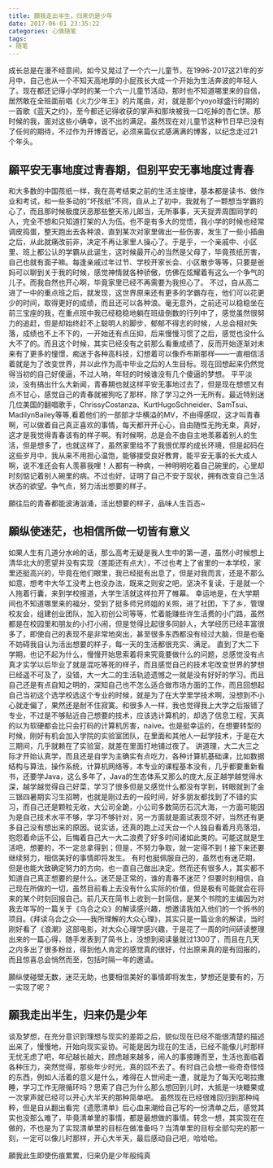 ```yaml
---
title: 願我走出半生，归来仍是少年
date: 2017-06-01 23:35:22
categories: 心情随笔
tags: 
- 随笔
---
```


成长总是在漫不经意间，如今又晃过了一个六一儿童节，在1996-2017这21年的岁月中，自己也从一个不知天高地厚的小屁孩长大成一个开始为生活奔波的年轻人了。现在都还记得小学时的某一个六一儿童节活动，那时也不知道哪里来的自信，居然敢在全班面前唱《火力少年王》的片尾曲，对，就是那个yoyo球盛行时期的一首歌《蓝天之约》，至今都还记得收获的掌声和那块被我一口吃掉的杏仁饼。那时候的我，面对这些小确幸，说不出的满足。虽然现在对儿童节这种节日早已没有了任何的期待，不过作为开博首记，必须来篇仪式感满满的博客，以纪念走过21个年头。
<!-- more -->

## 願平安无事地度过青春期，但别平安无事地度过青春

和大多数的中国孩纸一样，我在高考结束之前的生活主旋律，基本都是读书、做作业和考试，和一些多动的“坏孩纸”不同，自从上了初中，我就有了一颗想当学霸的心了，而且那时候极度厌恶那些整天吊儿郎当，无所事事，天天捉弄周围同学的人，完全不想和只知道打架的人为伍。也不是有多大的觉悟，我小学的时候也经常调皮捣蛋，整天跑出去各种浪，直到某次对家里做出一些伤害，发生了一些小插曲之后，从此就痛改前非，决定不再让家里人操心了。于是乎，一个亲戚中、小区里、班上都公认的学霸从此诞生，这时候最开心的当然是父母了，毕竟孩纸厉害，自己也就有面子嘛。每逢亲戚过年过节、学校开家长会、小区散步等等，只要是爸妈可以聊到关于我的时候，感觉神情就各种骄傲，仿佛在炫耀着有这么一个争气的儿子。而我自然也开心啊，毕竟家里已经不再需要为我担心了。
不过，自从高二进了一中的重点班之后，就发现，这世界原来还有更多的学霸存在，他们可以花更少的时间，取得更好的成绩，而且还可以各种浪。毫无意外，之前还可以稳稳坐在前三宝座的我，在重点班中我已经稳稳地躺在班级倒数的行列中了，感觉虽然很努力的追赶，但是却始终赶不上聪明人的脚步，郁郁不得志的时候，人总会相对失落，成绩也不上不下的，一开始还有点压抑，后来慢慢习惯了之后，感觉也没什么大不了的。而且这个时候，其实已经没有之前那么看重成绩了，反而开始逐渐对未来有了更多的憧憬，痴迷于各种高科技，幻想着可以像乔布斯那样——一直相信活着就是为了改变世界，并以此作为高中毕业之后的人生目标。现在回想起来仍然觉得当初的自己好傻逼，不过人呐，年轻的时候谁没有几个傻逼的梦想。
平平淡淡，没有搞出什么大新闻，青春期也就这样平安无事地过去了，但是现在想想又有点不甘心，感觉自己的青春就被狗吃了那样，除了学习之外一无所有。最近特别迷几位美国的翻唱歌手，ChrissyCostanza、KurtHugoSchneider、SamTsui、MadilynBailey等等,看着他们的一部部才华横溢的MV，不由得感叹，这才叫青春啊，可以做着自己真正喜欢的事情，每天都开开心心，自由随性无拘无束，真好，这才是我觉得青春该有的样子啊。有时候啊，总是会不由自主地羡慕着别人的生活，但是想多了，也就这样了，虽然家里给不了我很优厚的成长环境，但是起码在这些岁月中，我从来不用担心温饱，能够接受良好教育，能平安无事的长大成人啊，说不准还会有人羡慕我哩！人都有一种病，一种明明吃着自己碗里的，心里却时刻惦记着别人碗里的病。不过也好，证明了自己不安于现状，拥有改变自己生活状态的欲望。争气点，努力活出想要的样子。

願往后的青春都能波涛汹涌，活出想要的样子，品味人生百态~

## 願纵使迷茫，也相信所做一切皆有意义

如果人生有几道分水岭的话，那么高考无疑是我人生中的第一道，虽然小时候想上清华北大的愿望并没有实现（差距还有点大），不过也考上了省里的一本学校，家里还挺高兴的，毕竟在他们眼里，我已经挺有出息了，但是对我而言，还是不那么如意，想考中大华工没考上也没办法，既来之则安之吧，坚决不复读，于是就一个人拖着行囊，来到学校报道，大学生活就这样拉开了帷幕。
幸运地是，在大学期间也不知道哪里来的福分，受到了挺多师兄师姐的关照，进了社团，下了乡，管理校友会，组建创业团队，加入初创公司等等，忙着能赚些许生活费的小门路，虽然都是在校园里和朋友的小打小闹，但是觉得比起很多同龄人，大学经历已经丰富很多了，即使自己的表现不是非常地突出，甚至很多东西都没有经过大脑，但是也毫不妨碍我自认为活出想要的样子，每一天的生活都很充实、满足。
直到了大二下学期，也记不起为什么，慢慢开始思索着将来究竟要做什么的问题，总感觉没有点真才实学以后毕业了就是混吃等死的样子，而且感觉自己的技术宅改变世界的梦想已经遥不可及了，没错，大一大二的生活轨迹遗憾之一就是没有好好的学习。而且自己还是有点自知之明的，深知自己也不怎么适合做市场方面的工作，而且回想起自己当初这个选学校选这个专业的时候，就是为了在大学里学技术啊，没想到不小心就走偏了，果然还是耐不住寂寞。和很多人一样，我也觉得我上大学之后报错了专业，不过是不够贴近自己想要的技术，应该选计算机的，却选了信息工程，天真的以为软硬都会比只会打码的计算机厉害，naive。也是挺幸运的，在想要转型的时候，刚好有机会加入学院的实验室团队，在里面和其他人一起学技术，于是在大三期间，几乎就赖在了实验室，就差在里面打地铺过夜了。
讲道理，大二大三之际才开始认真学，而且还是自学为主确实有点吃力，各种计算机基础课，比如数据结构与算法，操作系统，计算机网络等，本专业的课程基本没有，几乎都要重新看书，还要学Java，这么多年了，Java的生态体系又那么的庞大,反正越学越觉得水深，越学越觉得自己好菜，学习了很多但是又感觉什么都没有学到，转眼就到了金三银四暑期实习生招聘，也就是刚过去的一段时间，好多朋友都找到了不错的实习，而自己还是颗粒无收，大公司全跪，小公司多数简历石沉大海，一方面可能因为是自己技术水平不够，学习不够针对，另一方面就是面试表现不好，当然还有更多自己没有想出来的原因。说实话，还真的跑上过天台一个人独自看着月亮落泪，抱怨着命运不公，后悔着自己大一大二浪费了好多时间诸如此类的。可能这就是生活吧，想要的，不一定总拿得到；但是，不努力争取，就一定得不到！接下来还要继续努力，相信美好的事情即将发生。
有时也挺佩服自己的，虽然也有迷茫期，但是也能大致确定努力的方向，也一直自己做出决定。然而还有很多人，其实都不知道自己真正想要的是什么。迷茫是正常的，谁的青春不迷茫？但要时刻相信，自己现在所做的一切，虽然目前看上去没有什么实际的价值，但是极有可能就会在将来的某个时刻回报自己。前几天在简书上收到一封简信，是某个书院的主编因为对我去年写的一篇关于《乌合之众》的解读感兴趣，想邀请我加入他们的一个拆书的项目。《拜读乌合之众——我所理解的大众心理》，其实只是一篇业余的解读，当时刚好看了《浪潮》这部电影，对大众心理学感兴趣，于是花了一周的时间研读整理出来的一篇心得，随手发表到了简书上，没想到阅读量就过1300了，而且在几天之内多出了很多粉丝，得到他人肯定的感觉真的很好，付出原来真的是有回报的，而且惊喜总会悄然而至，包括时隔一年的邀请。

願纵使碰壁无数，迷茫无助，也要相信美好的事情即将发生，梦想还是要有的，万一实现了呢？

## 願我走出半生，归来仍是少年
谈及梦想，在充分意识到理想与现实的差距之后，貌似现在已经不能很清楚的描述出来了，慢慢地，开始向现实妥协。可能是因为现在的生活，已经不能像儿时那样无忧无虑了吧，年纪越长越大，顾虑越来越多，闹人的事接踵而至，生活也面临着各种压力，突然觉得，那些年少时光，真的回不去了。有时自己会想一些奇奇怪怪的东西，例如人活着的意义是什么，难得在人世间走一遭，就是为了每天吃喝拉撒睡，学习工作无限循环吗？思索了自己为什么那么想回到儿时，大抵是一块糖果或一次掌声就已经可以开心大半天的那种简单吧。
虽然现在已经很难回归到那种纯粹，但是自从翻出看完《遗愿清单》后心血来潮给自己写的一份清单之后，感觉其实也没那么难了，毕竟清单里的事情，都是最想做的事情。转念一想，其实现在在做的，不也是为了实现清单里的目标在做准备吗？当清单里的目标全部勾完的那一刻，一定可以像儿时那样，开心大半天，最后感动自己吧，哈哈哈。

願我此生即使伤痕累累，归来仍是少年般纯真
